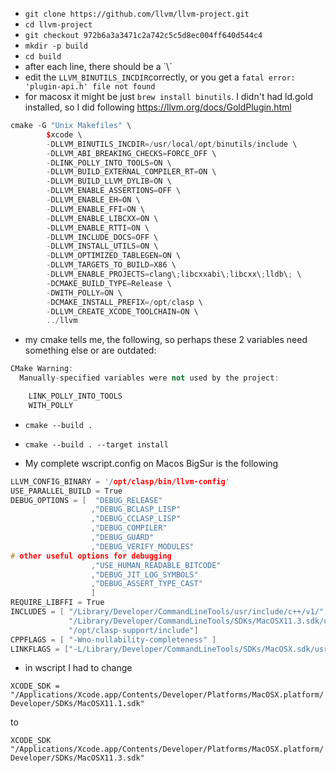 * `git clone https://github.com/llvm/llvm-project.git`
* `cd llvm-project`
* `git checkout 972b6a3a3471c2a742c5c5d8ec004ff640d544c4`
* `mkdir -p build`
* `cd build`
* after each line, there should be a  ´\´
* edit the `LLVM_BINUTILS_INCDIR`correctly, or you get a `fatal error: 'plugin-api.h' file not found`
* for macosx it might be just `brew install binutils`. I didn't had ld.gold installed, so I did following https://llvm.org/docs/GoldPlugin.html
```c++
cmake -G "Unix Makefiles" \
        $xcode \
        -DLLVM_BINUTILS_INCDIR=/usr/local/opt/binutils/include \
        -DLLVM_ABI_BREAKING_CHECKS=FORCE_OFF \
        -DLINK_POLLY_INTO_TOOLS=ON \
        -DLLVM_BUILD_EXTERNAL_COMPILER_RT=ON \
        -DLLVM_BUILD_LLVM_DYLIB=ON \
        -DLLVM_ENABLE_ASSERTIONS=OFF \
        -DLLVM_ENABLE_EH=ON \
        -DLLVM_ENABLE_FFI=ON \
        -DLLVM_ENABLE_LIBCXX=ON \
        -DLLVM_ENABLE_RTTI=ON \
        -DLLVM_INCLUDE_DOCS=OFF \
        -DLLVM_INSTALL_UTILS=ON \
        -DLLVM_OPTIMIZED_TABLEGEN=ON \
        -DLLVM_TARGETS_TO_BUILD=X86 \
        -DLLVM_ENABLE_PROJECTS=clang\;libcxxabi\;libcxx\;lldb\; \
        -DCMAKE_BUILD_TYPE=Release \
        -DWITH_POLLY=ON \
        -DCMAKE_INSTALL_PREFIX=/opt/clasp \
        -DLLVM_CREATE_XCODE_TOOLCHAIN=ON \
        ../llvm
````
* my cmake tells me, the following, so perhaps these 2 variables need something else or are outdated:
```c++
CMake Warning:
  Manually-specified variables were not used by the project:

    LINK_POLLY_INTO_TOOLS
    WITH_POLLY
````
* `cmake --build .`
* `cmake --build . --target install`

* My complete wscript.config on Macos BigSur is the following
```c++
LLVM_CONFIG_BINARY = '/opt/clasp/bin/llvm-config'
USE_PARALLEL_BUILD = True
DEBUG_OPTIONS = [  "DEBUG_RELEASE"
                  ,"DEBUG_BCLASP_LISP"
                  ,"DEBUG_CCLASP_LISP"
                  ,"DEBUG_COMPILER"
                  ,"DEBUG_GUARD"
                  ,"DEBUG_VERIFY_MODULES"
# other useful options for debugging
                  ,"USE_HUMAN_READABLE_BITCODE"
                  ,"DEBUG_JIT_LOG_SYMBOLS"
                  ,"DEBUG_ASSERT_TYPE_CAST"
                  ]
REQUIRE_LIBFFI = True
INCLUDES = [ "/Library/Developer/CommandLineTools/usr/include/c++/v1/",
             "/Library/Developer/CommandLineTools/SDKs/MacOSX11.3.sdk/usr/include",
             "/opt/clasp-support/include"]
CPPFLAGS = [ "-Wno-nullability-completeness" ]
LINKFLAGS = ["-L/Library/Developer/CommandLineTools/SDKs/MacOSX.sdk/usr/lib" , "-L/opt/clasp-support/lib"]
````
* in wscript I had to change
 
`XCODE_SDK = "/Applications/Xcode.app/Contents/Developer/Platforms/MacOSX.platform/Developer/SDKs/MacOSX11.1.sdk"`

to

`XCODE_SDK "/Applications/Xcode.app/Contents/Developer/Platforms/MacOSX.platform/Developer/SDKs/MacOSX11.3.sdk"`